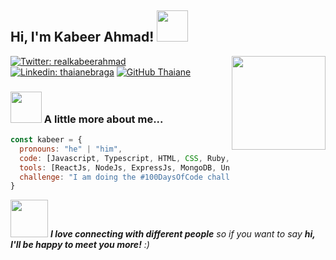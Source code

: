 
<h2> Hi, I'm Kabeer Ahmad! <img src="https://media.giphy.com/media/mGcNjsfWAjY5AEZNw6/giphy.gif" width="50"></h2>
<img align='right' src="https://media.giphy.com/media/8UGoPjDUAl91POg0yS/giphy.gif" width="150">

[![Twitter: realkabeerahmad](https://img.shields.io/twitter/follow/realkabeerahmad?style=social)](https://twitter.com/realkabeerahmad)
[![Linkedin: thaianebraga](https://img.shields.io/badge/-realkabeerahmad-blue?style=flat-square&logo=Linkedin&logoColor=white&link=https://www.linkedin.com/in/realkabeerahmad/)](https://www.linkedin.com/in/realkabeerahmad/)
[![GitHub Thaiane](https://img.shields.io/github/followers/realkabeerahmad?label=follow&style=social)](https://github.com/realkabeerahmad)

### <img src="https://media.giphy.com/media/VgCDAzcKvsR6OM0uWg/giphy.gif" width="50"> A little more about me...  

```javascript
const kabeer = {
  pronouns: "he" | "him",
  code: [Javascript, Typescript, HTML, CSS, Ruby, C#, C++, C],
  tools: [ReactJs, NodeJs, ExpressJs, MongoDB, Unity, Photoshop, Illustrator],
  challenge: "I am doing the #100DaysOfCode challenge focused on MERN and JS"
}
```

<img src="https://media.giphy.com/media/LnQjpWaON8nhr21vNW/giphy.gif" width="60"> <em><b>I love connecting with different people</b> so if you want to say <b>hi, I'll be happy to meet you more!</b> :)</em>
